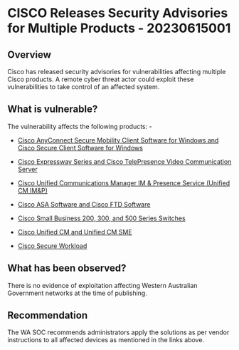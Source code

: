   
# CISCO Releases Security Advisories for Multiple Products - 20230615001

## Overview
Cisco has released security advisories for vulnerabilities affecting multiple Cisco products. A remote cyber threat actor could exploit these vulnerabilities to take control of an affected system.

## What is vulnerable?

The vulnerability affects the following products: -
- [Cisco AnyConnect Secure Mobility Client Software for Windows and Cisco Secure Client Software for Windows](https://sec.cloudapps.cisco.com/security/center/content/CiscoSecurityAdvisory/cisco-sa-ac-csc-privesc-wx4U4Kw)

- [Cisco Expressway Series and Cisco TelePresence Video Communication Server](https://sec.cloudapps.cisco.com/security/center/content/CiscoSecurityAdvisory/cisco-sa-expressway-priv-esc-Ls2B9t7b)

- [Cisco Unified Communications Manager IM & Presence Service (Unified CM IM&P)](https://sec.cloudapps.cisco.com/security/center/content/CiscoSecurityAdvisory/cisco-sa-cucm-imp-dos-49GL7rzT)

- [Cisco ASA Software and Cisco FTD Software](https://sec.cloudapps.cisco.com/security/center/content/CiscoSecurityAdvisory/cisco-sa-asaftd-ssl-dos-uu7mV5p6)

- [Cisco Small Business 200, 300, and 500 Series Switches](https://sec.cloudapps.cisco.com/security/center/content/CiscoSecurityAdvisory/cisco-sa-smb-sxss-OPYJZUmE)

- [Cisco Unified CM and Unified CM SME](https://sec.cloudapps.cisco.com/security/center/content/CiscoSecurityAdvisory/cisco-sa-cucm-dos-4Ag3yWbD)

- [Cisco Secure Workload](https://sec.cloudapps.cisco.com/security/center/content/CiscoSecurityAdvisory/cisco-sa-csw-auth-openapi-kTndjdNX)


## What has been observed?

There is no evidence of exploitation affecting Western Australian Government networks at the time of publishing.

## Recommendation
The WA SOC recommends administrators apply the solutions as per vendor instructions to all affected devices as mentioned in the links above.